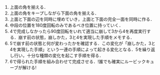 1. 上面の角を揃える．
2. 上面の角をキープしながら下面の角を揃える．
3. 上面と下面の辺を同時に埋めていき，上面と下面の完全一面を同時に作る．
4. 中段の位置を180度回転のみであるべき位置に持っていく．
5. 4で完成しなかったら90度回転をいれて適当に崩して3から4を再度実行する．崩す前の状態，崩しかた，3と4を実現した手順をメモする．
6. 5で崩す前の状態と何が変わったかを確認する．この変化が「崩しかた，3と4を実現した手順」という一連の手順によって起きる変化となる．5を繰り返し行い，十分な種類の変化を起こす手順を得る．
7. 6で得られた手順を組み合わせて完成させる．!誰でも確実にルービックキューブが解ける!
